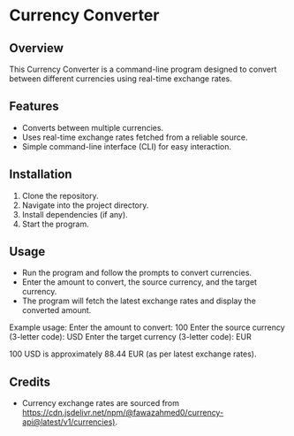 # Currency Converter

## Overview
This Currency Converter is a command-line program designed to convert between different currencies using real-time exchange rates.

## Features
- Converts between multiple currencies.
- Uses real-time exchange rates fetched from a reliable source.
- Simple command-line interface (CLI) for easy interaction.

## Installation
1. Clone the repository.
2. Navigate into the project directory.
3. Install dependencies (if any).
4. Start the program.

## Usage
- Run the program and follow the prompts to convert currencies.
- Enter the amount to convert, the source currency, and the target currency.
- The program will fetch the latest exchange rates and display the converted amount.

Example usage:
Enter the amount to convert: 100
Enter the source currency (3-letter code): USD
Enter the target currency (3-letter code): EUR

100 USD is approximately 88.44 EUR (as per latest exchange rates).

## Credits
- Currency exchange rates are sourced from <https://cdn.jsdelivr.net/npm/@fawazahmed0/currency-api@latest/v1/currencies)>.
